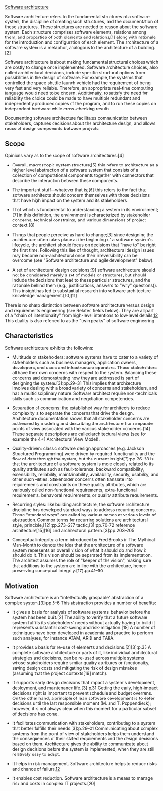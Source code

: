 [Software architecture](https://en.wikipedia.org/wiki/Software_architecture)

Software architecture refers to the fundamental structures of a software system, the discipline of creating such structures, and the documentation of these structures. These structures are needed to reason about the software system. Each structure comprises software elements, relations among them, and properties of both elements and relations,[1] along with rationale for the introduction and configuration of each element. The architecture of a software system is a metaphor, analogous to the architecture of a building.[2]

Software architecture is about making fundamental structural choices which are costly to change once implemented. Software architecture choices, also called architectural decisions, include specific structural options from possibilities in the design of software. For example, the systems that controlled the space shuttle launch vehicle had the requirement of being very fast and very reliable. Therefore, an appropriate real-time computing language would need to be chosen. Additionally, to satisfy the need for reliability the choice could be made to have multiple redundant and independently produced copies of the program, and to run these copies on independent hardware while cross-checking results.

Documenting software architecture facilitates communication between stakeholders, captures decisions about the architecture design, and allows reuse of design components between projects

## Scope

Opinions vary as to the scope of software architectures:[4]


* Overall, macroscopic system structure;[5] this refers to architecture as a higher level abstraction of a software system that consists of a collection of computational components together with connectors that describe the interaction between these components.

* The important stuff—whatever that is;[6] this refers to the fact that software architects should concern themselves with those decisions that have high impact on the system and its stakeholders.

* That which is fundamental to understanding a system in its environment;[7] in this definition, the environment is characterized by stakeholder concerns, technical constraints, and various dimensions of project context.[8]

* Things that people perceive as hard to change;[6] since designing the architecture often takes place at the beginning of a software system's lifecycle, the architect should focus on decisions that "have to" be right the first time. Following this line of thought, architectural design issues may become non-architectural once their irreversibility can be overcome (see "Software architecture and agile development" below).

* A set of architectural design decisions;[9] software architecture should not be considered merely a set of models or structures, but should include the decisions that lead to these particular structures, and the rationale behind them (e.g., justifications, answers to "why" questions)). This insight has led to substantial research into software architecture knowledge management.[10][11]


There is no sharp distinction between software architecture versus design and requirements engineering (see Related fields below). They are all part of a "chain of intentionality" from high-level intentions to low-level details.[12](p18) This duality is also referred to as the "twin peaks" of software engineering



## Characteristics

Software architecture exhibits the following:


* Multitude of stakeholders: software systems have to cater to a variety of stakeholders such as business managers, application owners, developers, end users and infrastructure operators. These stakeholders all have their own concerns with respect to the system. Balancing these concerns and demonstrating how they are addressed is part of designing the system.[3]:pp.29–31 This implies that architecture involves dealing with a broad variety of concerns and stakeholders, and has a multidisciplinary nature. Software architect require non-technicals skills such as communication and negotiation competencies.

* Separation of concerns: the established way for architects to reduce complexity is to separate the concerns that drive the design. Architecture documentation shows that all stakeholder concerns are addressed by modeling and describing the architecture from separate points of view associated with the various stakeholder concerns.[14] These separate descriptions are called architectural views (see for example the 4+1 Architectural View Model).

* Quality-driven: classic software design approaches (e.g. Jackson Structured Programming) were driven by required functionality and the flow of data through the system, but the current insight[3]:pp.26–28 is that the architecture of a software system is more closely related to its quality attributes such as fault-tolerance, backward compatibility, extensibility, reliability, maintainability, availability, security, usability, and other such –ilities. Stakeholder concerns often translate into requirements and constraints on these quality attributes, which are variously called non-functional requirements, extra-functional requirements, behavioral requirements, or quality attribute requirements.

* Recurring styles: like building architecture, the software architecture discipline has developed standard ways to address recurring concerns. These "standard ways" are called by various names at various levels of abstraction. Common terms for recurring solutions are architectural style, principle,[12]:pp.273–277 tactic,[3]:pp.70–72 reference architecture[15][16] and architectural pattern.[3]:pp.203–205

* Conceptual integrity: a term introduced by Fred Brooks in The Mythical Man-Month to denote the idea that the architecture of a software system represents an overall vision of what it should do and how it should do it. This vision should be separated from its implementation. The architect assumes the role of "keeper of the vision", making sure that additions to the system are in line with the architecture, hence preserving conceptual integrity.[17]:pp.41–50



## Motivation

Software architecture is an "intellectually graspable" abstraction of a complex system.[3]:pp.5–6 This abstraction provides a number of benefits:


* It gives a basis for analysis of software systems' behavior before the system has been built.[2] The ability to verify that a future software system fulfills its stakeholders' needs without actually having to build it represents substantial cost-saving and risk-mitigation.[18] A number of techniques have been developed in academia and practice to perform such analyses, for instance ATAM, ARID and TARA.

* It provides a basis for re-use of elements and decisions.[2][3]:p.35 A complete software architecture or parts of it, like individual architectural strategies and decisions, can be re-used across multiple systems whose stakeholders require similar quality attributes or functionality, saving design costs and mitigating the risk of design mistakes (assuming that the project contexts[19] match).

* It supports early design decisions that impact a system's development, deployment, and maintenance life.[3]:p.31 Getting the early, high-impact decisions right is important to prevent schedule and budget overruns. On the other hand, a principle of lean software development is to defer decisions until the last responsible moment (M. and T. Poppendieck); however, it is not always clear when this moment for a particular subset of decisions has come.

* It facilitates communication with stakeholders, contributing to a system that better fulfills their needs.[3]:p.29–31 Communicating about complex systems from the point of view of stakeholders helps them understand the consequences of their stated requirements and the design decisions based on them. Architecture gives the ability to communicate about design decisions before the system is implemented, when they are still relatively easy to adapt.

* It helps in risk management. Software architecture helps to reduce risks and chance of failure.[12](p18)

* It enables cost reduction. Software architecture is a means to manage risk and costs in complex IT projects.[20]


